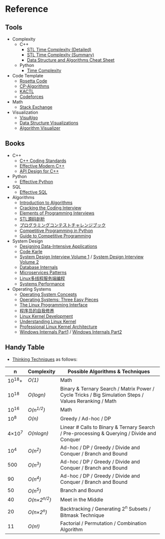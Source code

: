 # Reference

## Tools

* Complexity
    * C++
        * [STL Time Complexity (Detailed)](http://www.cplusplus.com/reference/stl/)
        * [STL Time Complexity (Summary)](http://john-ahlgren.blogspot.com/2013/10/stl-container-performance.html)
        * [Data Structure and Algorithms Cheat Sheet](https://github.com/gibsjose/cpp-cheat-sheet/blob/master/Data%20Structures%20and%20Algorithms.md) 
    * Python
        * [Time Complexity](https://wiki.python.org/moin/TimeComplexity)
* Code Template
    * [Rosetta Code](https://rosettacode.org)
    * [CP-Algorithms](https://cp-algorithms.com)
    * [KACTL](https://github.com/kth-competitive-programming/kactl)
    * [Codeforces](https://codeforces.com/)
* Math
    * [Stack Exchange](https://math.stackexchange.com)     
* Visualization
    * [VisuAlgo](https://visualgo.net/en)
    * [Data Structure Visualizations](https://www.cs.usfca.edu/~galles/visualization/Algorithms.html)
    * [Algorithm Visualizer](https://algorithm-visualizer.org/)

## Books
* C++
    * [C++ Coding Standards](https://www.amazon.com/dp/0321113586)
    * [Effective Modern C++](https://www.amazon.com/dp/1491903996)
    * [API Design for C++](https://www.amazon.com/dp/0123850037)
* Python
    * [Effective Python](https://www.amazon.com/dp/0134853989)
* SQL
    * [Effective SQL](https://www.amazon.com/dp/B01MZ75IW5)
* Algorithms
    * [Introduction to Algorithms](https://www.amazon.com/dp/026204630X)
    * [Cracking the Coding Interview](https://www.amazon.com/dp/0984782850)
    * [Elements of Programming Interviews](https://www.amazon.com/dp/1479274836)
    * [STL源码剖析](https://item.jd.com/11821611.html)
    * [プログラミングコンテストチャレンジブック](https://www.amazon.co.jp/%E3%83%97%E3%83%AD%E3%82%B0%E3%83%A9%E3%83%9F%E3%83%B3%E3%82%B0%E3%82%B3%E3%83%B3%E3%83%86%E3%82%B9%E3%83%88%E3%83%81%E3%83%A3%E3%83%AC%E3%83%B3%E3%82%B8%E3%83%96%E3%83%83%E3%82%AF-%E7%AC%AC2%E7%89%88-%EF%BD%9E%E5%95%8F%E9%A1%8C%E8%A7%A3%E6%B1%BA%E3%81%AE%E3%82%A2%E3%83%AB%E3%82%B4%E3%83%AA%E3%82%BA%E3%83%A0%E6%B4%BB%E7%94%A8%E5%8A%9B%E3%81%A8%E3%82%B3%E3%83%BC%E3%83%87%E3%82%A3%E3%83%B3%E3%82%B0%E3%83%86%E3%82%AF%E3%83%8B%E3%83%83%E3%82%AF%E3%82%92%E9%8D%9B%E3%81%88%E3%82%8B%EF%BD%9E-%E7%A7%8B%E8%91%89%E6%8B%93%E5%93%89/dp/4839941068)
    * [Competitive Programming in Python](https://www.amazon.com/Christoph-D%C3%BCrr-ebook/dp/B08K3MS9ML)
    * [Guide to Competitive Programming](https://www.amazon.com/Antti-Laaksonen/dp/3030393569)
 * System Design
    * [Designing Data-Intensive Applications](https://www.amazon.com/dp/1449373321)
    * [Code Karle](https://www.youtube.com/@codeKarle)
    * [System Design Interview Volume 1](https://www.amazon.com/dp/B08CMF2CQF) / [System Design Interview Volume 2](https://www.amazon.com/dp/1736049119)
    * [Database Internals](https://www.amazon.com/dp/1492040347)
    * [Microservices Patterns](https://www.amazon.com/dp/1617294543)
    * [Linux多线程服务端编程](https://e.jd.com/30149978.html)
    * [Systems Performance](https://www.amazon.com/dp/0136820158)
* Operating Systems
    * [Operating System Concepts](https://www.amazon.com/dp/B07CVKH7BD)
    * [Operating Systems: Three Easy Pieces](https://www.amazon.com/dp/198508659X)
    * [The Linux Programming Interface](https://www.amazon.com/dp/1593272200)
    * [程序员的自我修养](https://item.jd.com/10067200.html)
    * [Linux Kernel Development](https://www.amazon.com/dp/0672329468)
    * [Understanding Linux Kernel](https://www.amazon.com/dp/0596005652)
    * [Professional Linux Kernel Architecture](https://www.amazon.com/dp/0470343435)
    * [Windows Internals Part1](https://www.amazon.com/dp/0735684189) / [Windows Internals Part2](https://www.amazon.com/dp/0135462401)


## Handy Table

* [Thinking Techniques](https://sites.google.com/site/mostafasibrahim/programming-competitions/thinking-techniques) as follows:

| n | Complexity | Possible Algorithms & Techniques |
| - | - | - |
| 10<sup>18</sup>+ | _O(1)_ | Math |
| 10<sup>18</sup> | _O(logn)_ | Binary & Ternary Search / Matrix Power / Cycle Tricks / Big Simulation Steps / Values Reranking / Math |
| 10<sup>16</sup> | _O(n<sup>1/2</sup>)_ | Math |
| 10<sup>8</sup> | _O(n)_ | Greedy / Ad-hoc / DP |
| 4×10<sup>7</sup> | _O(nlogn)_ | Linear # Calls to Binary & Ternary Search / Pre-processing & Querying / Divide and Conquer |
| 10<sup>4</sup> | _O(n<sup>2</sup>)_ | Ad-hoc / DP / Greedy / Divide and Conquer / Branch and Bound |
| 500 | _O(n<sup>3</sup>)_ | Ad-hoc / DP / Greedy / Divide and Conquer / Branch and Bound  |
| 90 | _O(n<sup>4</sup>)_ | Ad-hoc / DP / Greedy / Divide and Conquer / Branch and Bound |
| 50 | _O(n<sup>5</sup>)_ | Branch and Bound |
| 40 | _O(n×2<sup>n/2</sup>)_ | 	Meet in the Middle |
| 20 | _O(n×2<sup>n</sup>)_ | Backtracking / Generating 2<sup>n</sup> Subsets / Bitmask Technique |
| 11 | _O(n!)_ | Factorial / Permutation / Combination Algorithm |
